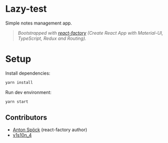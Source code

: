 # Lazy-test

Simple notes management app.

> _Bootstrapped with [react-factory](https://github.com/innFactory/react-factory) (Create React App  with Material-UI, TypeScript, Redux and Routing)._

# Setup

Install dependencies:
```bash
yarn install
```

Run dev environment:
```bash
yarn start
```
 
## Contributors

- [Anton Spöck](https://github.com/spoeck) (react-factory author)
- [v1s10n_4](https://github.com/v1s10n-4)
